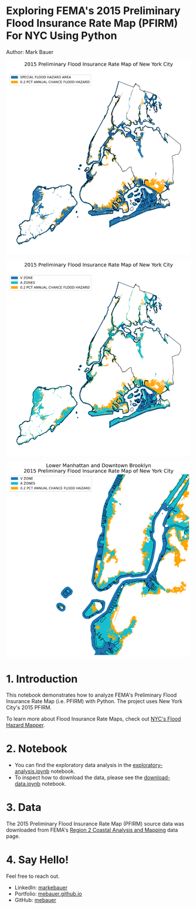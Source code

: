 # Exploring FEMA's 2015 Preliminary Flood Insurance Rate Map (PFIRM) For NYC Using Python

Author: Mark Bauer

![pfirm-nyc-map.png](figures/pfirm-nyc-map.png)

![pfirm-nyc-map.png](figures/pfirm-zones.png)

![pfirm-nyc-map.png](figures/manhattan-brooklyn-map.png)

# 1. Introduction
This notebook demonstrates how to analyze FEMA's Preliminary Flood Insurance Rate Map (i.e. PFIRM) with Python. The project uses New York City's 2015 PFIRM.

To learn more about Flood Insurance Rate Maps, check out [NYC's Flood Hazard Mapper](https://dcp.maps.arcgis.com/apps/webappviewer/index.html?id=1c37d271fba14163bbb520517153d6d5).

# 2. Notebook 
- You can find the exploratory data analysis in the [exploratory-analysis.ipynb](https://github.com/mebauer/nyc-floodzone-analysis/blob/master/exploratory-analysis.ipynb) notebook.
- To inspect how to download the data, please see the [download-data.ipynb](https://github.com/mebauer/nyc-floodzone-analysis/blob/master/download-data.ipynb) notebook.

# 3. Data
The 2015 Preliminary Flood Insurance Rate Map (PFIRM) source data was downloaded from FEMA's [Region 2 Coastal Analysis and Mapping](https://r2-coastal-fema.hub.arcgis.com/pages/preliminary-flood-map-data) data page.

# 4. Say Hello!
Feel free to reach out.
- LinkedIn: [markebauer](https://www.linkedin.com/in/markebauer/)   
- Portfolio: [mebauer.github.io](https://mebauer.github.io/)
- GitHub: [mebauer](https://github.com/mebauer)